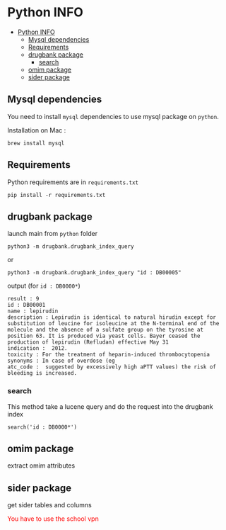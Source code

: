 # Python INFO

- [Python INFO](#python-info)
  - [Mysql dependencies](#mysql-dependencies)
  - [Requirements](#requirements)
  - [drugbank package](#drugbank-package)
    - [search](#search)
  - [omim package](#omim-package)
  - [sider package](#sider-package)


## Mysql dependencies
You need to install `mysql` dependencies to use mysql package on `python`.

Installation on Mac :
```
brew install mysql
```


## Requirements
Python requirements are in `requirements.txt`  

```
pip install -r requirements.txt
```

## drugbank package

launch main from `python` folder
```
python3 -m drugbank.drugbank_index_query
```
or
```
python3 -m drugbank.drugbank_index_query "id : DB00005"
```
  

output (for `id : DB0000*`)
```
result : 9
id : DB00001
name : lepirudin
description : Lepirudin is identical to natural hirudin except for substitution of leucine for isoleucine at the N-terminal end of the molecule and the absence of a sulfate group on the tyrosine at position 63. It is produced via yeast cells. Bayer ceased the production of lepirudin (Refludan) effective May 31
indication :  2012.
toxicity : For the treatment of heparin-induced thrombocytopenia
synonyms : In case of overdose (eg
atc_code :  suggested by excessively high aPTT values) the risk of bleeding is increased.

```
### search
This method take a lucene query and do the request into the drugbank index
```
search('id : DB0000*')
```

## omim package
extract omim attributes

## sider package
get sider tables and columns

<span style="color:red">You have to use the school vpn</span>